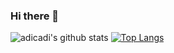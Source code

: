 ### Hi there 👋

![adicadi's github stats](https://github-readme-stats.wasabeef.vercel.app/api?username=adicadi&show_icons=true&line_height=21&show_icons=true)
 [![Top Langs](https://github-readme-stats.vercel.app/api/top-langs/?username=adicadi)](https://github.com/adicadi/github-readme-stats)

